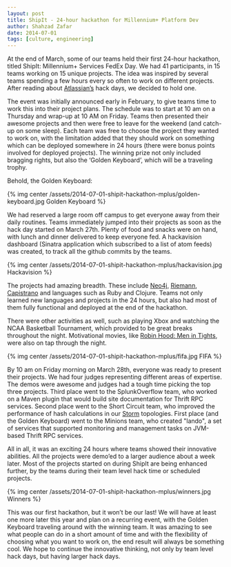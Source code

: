 ```yaml
---
layout: post
title: ShipIt - 24-hour hackathon for Millennium+ Platform Dev
author: Shahzad Zafar
date: 2014-07-01
tags: [culture, engineering]
---
```


At the end of March, some of our teams held their first 24-hour hackathon, titled ShipIt: Millennium+ Services FedEx Day. We had 41 participants, in 15 teams working on 15 unique projects. The idea was inspired by several teams spending a few hours every so often to work on different projects. After reading about [Atlassian’s](https://www.atlassian.com/company/about/shipit) hack days, we decided to hold one.

The event was initially announced early in February, to give teams time to work this into their project plans. The schedule was to start at 10 am on a Thursday and wrap-up at 10 AM on Friday. Teams then presented their awesome projects and then were free to leave for the weekend (and catch-up on some sleep). Each team was free to choose the project they wanted to work on, with the limitation added that they should work on something which can be deployed somewhere in 24 hours (there were bonus points involved for deployed projects).  The winning prize not only included bragging rights, but also the ‘Golden Keyboard’, which will be a traveling trophy.

Behold, the Golden Keyboard:

{% img center /assets/2014-07-01-shipit-hackathon-mplus/golden-keyboard.jpg Golden Keyboard %}

We had reserved a large room off campus to get everyone away from their daily routines. Teams immediately jumped into their projects as soon as the hack day started on March 27th. Plenty of food and snacks were on hand, with lunch and dinner delivered to keep everyone fed. A hackavision dashboard (Sinatra application which subscribed to a list of atom feeds) was created, to track all the github commits by the teams.

{% img center /assets/2014-07-01-shipit-hackathon-mplus/hackavision.jpg Hackavision %}

The projects had amazing breadth. These include [Neo4j](http://www.neo4j.org/), [Riemann](http://riemann.io/), [Capistrano](http://capistranorb.com/) and languages such as Ruby and Clojure. Teams not only learned new languages and projects in the 24 hours, but also had most of them fully functional and deployed at the end of the hackathon.

There were other activities as well, such as playing Xbox and watching the NCAA Basketball Tournament, which provided to be great breaks throughout the night. Motivational movies, like [Robin Hood: Men in Tights](http://www.imdb.com/title/tt0107977/), were also on tap through the night.

{% img center /assets/2014-07-01-shipit-hackathon-mplus/fifa.jpg FIFA %}

By 10 am on Friday morning on March 28th, everyone was ready to present their projects. We had four judges representing different areas of expertise. The demos were awesome and judges had a tough time picking the top three projects. Third place went to the SplunkOverflow team, who worked on a Maven plugin that would build site documentation for Thrift RPC services. Second place went to the Short Circuit team, who improved the performance of hash calculations in our [Storm](https://github.com/apache/incubator-storm) topologies. First place (and the Golden Keyboard) went to the Minions team, who created "lando", a set of services that supported monitoring and management tasks on JVM-based Thrift RPC services.

All in all, it was an exciting 24 hours where teams showed their innovative abilities. All the projects were demo’ed to a larger audience about a week later. Most of the projects started on during ShipIt are being enhanced further, by the teams during their team level hack time or scheduled projects.

{% img center /assets/2014-07-01-shipit-hackathon-mplus/winners.jpg Winners %}

This was our first hackathon, but it won’t be our last! We will have at least one more later this year and plan on a recurring event, with the Golden Keyboard traveling around with the winning team. It was amazing to see what people can do in a short amount of time and with the flexibility of choosing what you want to work on, the end result will always be something cool. We hope to continue the innovative thinking, not only by team level hack days, but having larger hack days. 
